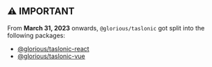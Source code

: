 ## ⚠️ **IMPORTANT**

From **March 31, 2023** onwards, `@glorious/taslonic` got split into the following packages:

- [@glorious/taslonic-react](https://www.npmjs.com/package/@glorious/taslonic-react)
- [@glorious/taslonic-vue](https://www.npmjs.com/package/@glorious/taslonic-vue)
